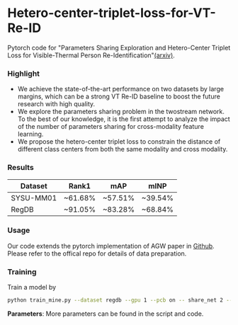 # Hetero-center-triplet-loss-for-VT-Re-ID
Pytorch code for "Parameters Sharing Exploration and Hetero-Center Triplet Loss for Visible-Thermal Person Re-Identification"[(arxiv)](https://arxiv.org/abs/2008.06223).

### Highlight
- We achieve the state-of-the-art performance on two datasets by large margins, which can be a strong VT Re-ID baseline to boost the future research with high quality.
- We explore the parameters sharing problem in the twostream network. To the best of our knowledge, it is the first attempt to analyze the impact of the number of parameters sharing for cross-modality feature learning.
- We propose the hetero-center triplet loss to constrain the distance of different class centers from both the same modality and cross modality.

### Results
Dataset | Rank1  | mAP | mINP
 ---- | ----- | ------  | -----
 SYSU-MM01  | ~61.68% | ~57.51% | ~39.54%
 RegDB | ~91.05% | ~83.28%  | ~68.84%

### Usage
Our code extends the pytorch implementation of AGW paper in [Github](https://github.com/mangye16/Cross-Modal-Re-ID-baseline). Please refer to the offical repo for details of data preparation.

### Training
Train a model by
```bash
python train_mine.py --dataset regdb --gpu 1 --pcb on -- share_net 2 --w_center 2
```
**Parameters**: More parameters can be found in the script and code.

